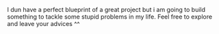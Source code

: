 I dun have a perfect blueprint of a great project but i am going to build something to tackle some stupid problems in my life. Feel free to explore and leave your advices ^^
